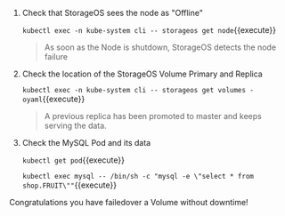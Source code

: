 1. Check that StorageOS sees the node as "Offline"

    `kubectl exec -n kube-system cli -- storageos get node`{{execute}}

    > As soon as the Node is shutdown, StorageOS detects the node failure


1. Check the location of the StorageOS Volume Primary and Replica

    `kubectl exec -n kube-system cli -- storageos get volumes -oyaml`{{execute}}

    > A previous replica has been promoted to master and keeps serving the
    data.


1. Check the MySQL Pod and its data

    `kubectl get pod`{{execute}} 

    `kubectl exec mysql -- /bin/sh -c "mysql -e \"select * from shop.FRUIT\""`{{execute}}


Congratulations you have failedover a Volume without downtime!
